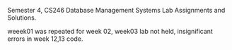 Semester 4, CS246 Database Management Systems Lab Assignments and Solutions.

weeek01 was repeated for week 02, week03 lab not held, insignificant errors in week 12,13 code. 

